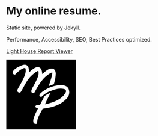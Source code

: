# My online resume.

Static site, powered by Jekyll.

Performance, Accessibility, SEO, Best Practices optimized.

[Light House Report Viewer](https://googlechrome.github.io/lighthouse/viewer/?psiurl=https%3A%2F%2Fmpressen.github.io%2F&strategy=mobile&category=performance&category=accessibility&category=best-practices&category=seo&category=pwa&utm_source=lh-chrome-ext) 

![light House scores 100](/images/logo.png "Light House scores 100")

